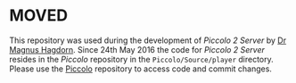 # MOVED #
This repository was used during the development of *Piccolo 2 Server* by [Dr Magnus Hagdorn](https://bitbucket.org/magnus_hagdorn/). Since 24th May 2016 the code for *Piccolo 2 Server* resides in the *Piccolo* repository in the ```Piccolo/Source/player``` directory. Please use the [Piccolo](https://bitbucket.org/teampiccolo/piccolo) repository to access code and commit changes.